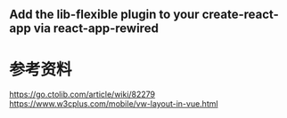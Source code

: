 Add the lib-flexible plugin to your create-react-app via react-app-rewired
---
# 参考资料
https://go.ctolib.com/article/wiki/82279
https://www.w3cplus.com/mobile/vw-layout-in-vue.html